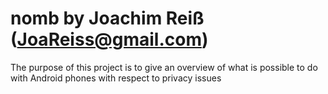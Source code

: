 # nomb by Joachim Reiß (JoaReiss@gmail.com)

The purpose of this project is to give an overview of
what is possible to do with Android phones with respect to privacy issues
